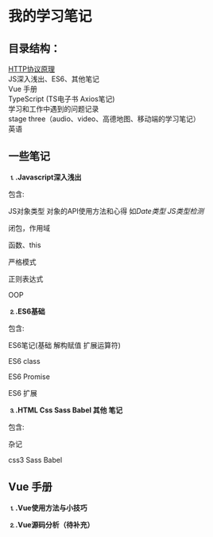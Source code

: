 # 我的学习笔记

## 目录结构：

[HTTP协议原理](./HTTP协议原理/HTTP协议笔记.md)</a><br>
JS深入浅出、ES6、其他笔记<br>
Vue 手册<br>
TypeScript (TS电子书 Axios笔记)<br>
学习和工作中遇到的问题记录<br>
stage three（audio、video、高德地图、移动端的学习笔记）<br>
英语<br>

## 一些笔记

<strong>⒈.Javascript深入浅出</strong>

包含:

JS对象类型   对象的API使用方法和心得 如<i>Date类型</i>  <i>JS类型检测</i>

闭包，作用域

函数、this

严格模式

正则表达式

OOP


<strong>⒉.ES6基础</strong>

包含:

ES6笔记(基础 解构赋值 扩展运算符)

ES6 class

ES6 Promise

ES6 扩展


<strong>⒊.HTML Css Sass Babel 其他 笔记</strong>

包含:

杂记

css3   Sass   Babel


## Vue 手册

<strong>⒈.Vue使用方法与小技巧</strong>

<strong>⒉.Vue源码分析（待补充）</strong>



